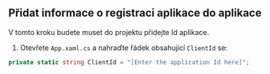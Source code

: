 
## <a name="add-the-applications-registration-information-to-your-app"></a>Přidat informace o registraci aplikace do aplikace
V tomto kroku budete muset do projektu přidejte Id aplikace.

1.  Otevřete `App.xaml.cs` a nahraďte řádek obsahující `ClientId` se:

```csharp
private static string ClientId = "[Enter the application Id here]";
```
